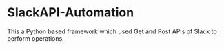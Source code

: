 # SlackAPI-Automation
This a Python based framework which used Get and Post APIs of Slack to perform operations.
